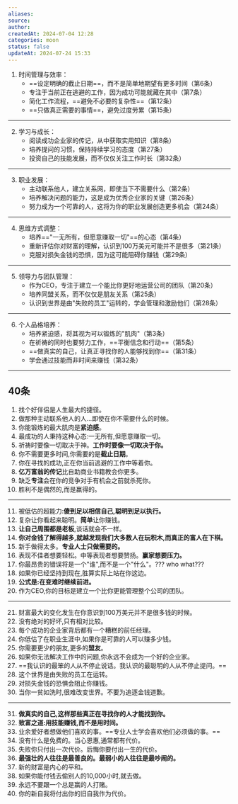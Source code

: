 ```yaml
---
aliases: 
source: 
author: 
createdAt: 2024-07-04 12:28
categories: moon
status: false
updateAt: 2024-07-24 15:33
---
```


1. 时间管理与效率：
   - ==设定明确的截止日期==，而不是简单地期望有更多时间（第6条）
   - 专注于当前正在逃避的工作，因为成功可能就藏在其中（第7条）
   - 简化工作流程，==避免不必要的复杂性==（第12条）
   - ==只做真正需要的事情==，避免过度劳累（第15条）

---

2. 学习与成长：
   - 阅读成功企业家的传记，从中获取实用知识（第8条）
   - 培养提问的习惯，保持持续学习的态度（第27条）
   - 投资自己的技能发展，而不仅仅关注工作时长（第32条）

---

3. 职业发展：
   - 主动联系他人，建立关系网，即使当下不需要什么（第2条）
   - 培养解决问题的能力，这是成为优秀企业家的关键（第26条）
   - 努力成为一个可靠的人，这将为你的职业发展创造更多机会（第24条）

---

4. 思维方式调整：
   - 培养=="一无所有，但愿意赚取一切"==的心态（第4条）
   - 重新评估你对财富的理解，认识到100万美元可能并不是很多（第21条）
   - 克服对损失金钱的恐惧，因为这可能阻碍你赚钱（第29条）

---

5. 领导力与团队管理：
   - 作为CEO，专注于建立一个能比你更好地运营公司的团队（第20条）
   - 培养同盟关系，而不仅仅是朋友关系（第25条）
   - 认识到世界是由"失败的员工"运转的，学会管理和激励他们（第28条）

---

6. 个人品格培养：
   - 培养紧迫感，将其视为可以锻炼的"肌肉"（第3条）
   - 在祈祷的同时也要努力工作，==平衡信念和行动==（第5条）
   - ==做真实的自己，让真正寻找你的人能够找到你==（第31条）
   - 学会通过技能而非时间来赚钱（第32条）


---

## 40条

1. 找个好伴侣是人生最大的捷径。
2. 做那种主动联系他人的人...即使在你不需要什么的时候。
3. 你能锻炼的最大肌肉是**紧迫感**。
4. 最成功的人秉持这种心态:一无所有,但愿意赚取一切。
5. 祈祷时要像一切取决于神。**工作时要像一切取决于你。**
6. 你不需要更多时间,你需要的是**截止日期**。
7. 你在寻找的成功,正在你当前逃避的工作中等着你。
8. **亿万富翁的传记**比自助商业书籍教会你更多。
9. 缺乏**专注**会在你的竞争对手有机会之前就杀死你。
10. 胜利不是偶然的,而是赢得的。

---

11. 被低估的超能力:**傻到足以相信自己,聪明到足以执行。**
12. 复杂让你看起来聪明。**简单**让你赚钱。
13. **让自己周围都是老板**,谈话就会不一样。
14. **你对金钱了解得越多,就越发现我们大多数人在玩积木,而真正的富人在下棋。**
15. 新手做得太多。**专业人士只做需要的。**
16. 表现不佳者想要轻松。中等表现者想要赞扬。**赢家想要压力。**
17. 你最昂贵的错误将是一个"谁",而不是一个"什么"。??? who  what???
18. 如果你已经坚持到现在,胜算实际上站在你这边。
19. **公式是:在变难时继续前进。**
20. 作为CEO,你的目标是建立一个比你更能管理整个公司的团队。

---

21. 财富最大的变化发生在你意识到100万美元并不是很多钱的时候。
22. 没有绝对的好坏,只有相对比较。
23. 每个成功的企业家背后都有一个糟糕的前任经理。
24. 你低估了在职业生涯中,如果你是可靠的人可以赚多少钱。
25. 你需要更少的朋友,更多的**盟友**。
26. 如果你无法解决工作中的问题,你永远不会成为一个好的企业家。
27. ==我认识的最笨的人从不停止说话。我认识的最聪明的人从不停止提问。==
28. 这个世界是由失败的员工在运转。
29. 对损失金钱的恐惧会阻止你赚钱。
30. 当你一贫如洗时,很难改变世界。不要为追逐金钱道歉。

---

31. **做真实的自己,这样那些真正在寻找你的人才能找到你。**
32. **致富之道:用技能赚钱,而不是用时间。**
33. 业余爱好者想做他们喜欢的事。==专业人士学会喜欢他们必须做的事。==
34. 没有什么是免费的。当心恩惠,通常都有代价。
35. 失败你只付出一次代价。后悔你要付出一生的代价。
36. **最强壮的人往往是最善良的。最弱小的人往往是最吵闹的。**
37. 新的财富是内心的平和。
38. 如果你能付钱去偷别人的10,000小时,就去做。
39. 永远不要跟一个总是赢的人打赌。
40. 你的新自我将付出你的旧自我作为代价。
